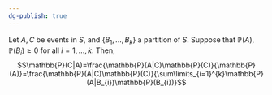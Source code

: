```yaml
---
dg-publish: true
---
```

Let $A, C$ be events in $S$, and $\{B_{1}, ..., B_{k}\}$ a partition of $S$. Suppose that $\mathbb{P}(A), \mathbb{P}(B_{i})\ge 0 \text{ for all } i=1,...,k$. Then, 
$$\mathbb{P}(C|A)=\frac{\mathbb{P}(A|C)\mathbb{P}(C)}{\mathbb{P}(A)}=\frac{\mathbb{P}(A|C)\mathbb{P}(C)}{\sum\limits_{i=1}^{k}\mathbb{P}(A|B_{i})\mathbb{P}(B_{i})}$$
